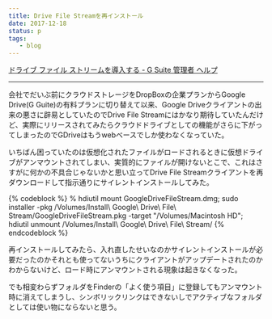 ```yaml
---
title: Drive File Streamを再インストール
date: 2017-12-18
status: p
tags:
   - blog
---
```


[ドライブ ファイル ストリームを導入する \- G Suite 管理者 ヘルプ](https://support.google.com/a/answer/7491144?hl=ja)

---

会社でだいぶ前にクラウドストレージをDropBoxの企業プランからGoogle Drive(G Guite)の有料プランに切り替えて以来、Google Driveクライアントの出来の悪さに辟易としていたのでDrive File Streamにはかなり期待していたんだけど、実際にリリースされてみたらクラウドドライブとしての機能がさらに下がってしまったのでGDriveはもうwebベースでしか使わなくなっていた。

いちばん困っていたのは仮想化されたファイルがロードされるときに仮想ドライブがアンマウントされてしまい、実質的にファイルが開けないとこで、これはさすがに何かの不具合じゃないかと思い立ってDrive File Streamクライアントを再ダウンロードして指示通りにサイレントインストールしてみた。

{% codeblock %}
% hdiutil mount GoogleDriveFileStream.dmg; sudo installer -pkg /Volumes/Install\ Google\ Drive\ File\ Stream/GoogleDriveFileStream.pkg -target "/Volumes/Macintosh HD"; hdiutil unmount /Volumes/Install\ Google\ Drive\ File\ Stream/
{% endcodeblock %}

再インストールしてみたら、入れ直したせいなのかサイレントインストールが必要だったのかそれとも使ってないうちにクライアントがアップデートされたのかわからないけど、ロード時にアンマウントされる現象は起きなくなった。

でも相変わらずフォルダをFinderの「よく使う項目」に登録してもアンマウント時に消えてしまうし、シンボリックリンクはできないしでアクティブなフォルダとしては使い物にならないと思う。
